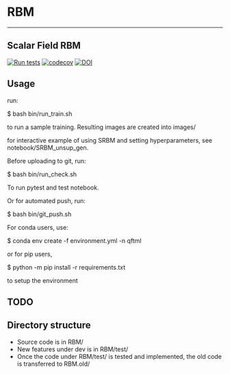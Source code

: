 # RBM
---
**Scalar Field RBM**
---

[![Run tests](https://github.com/chanjure/SRBM/actions/workflows/pytest.yaml/badge.svg?event=push)](https://github.com/chanjure/SRBM/actions/workflows/pytest.yaml)
[![codecov](https://codecov.io/gh/chanjure/SRBM/branch/main/graph/badge.svg?token=2KRU5F0ERW)](https://codecov.io/gh/chanjure/SRBM)
[![DOI](https://zenodo.org/badge/DOI/10.5281/zenodo.10658564.svg)](https://doi.org/10.5281/zenodo.10658564)

## Usage
run:

  $ bash bin/run_train.sh

to run a sample training.
Resulting images are created into images/

for interactive example of using SRBM and setting hyperparameters, see notebook/SRBM_unsup_gen.

Before uploading to git, run:

  $ bash bin/run_check.sh

To run pytest and test notebook.

Or for automated push, run:

  $ bash bin/git_push.sh <comment>

For conda users, use:
  
  $ conda env create -f environment.yml -n qftml

or for pip users,
  
  $ python -m pip install -r requirements.txt

to setup the environment

## TODO

## Directory structure
* Source code is in RBM/
* New features under dev is in RBM/test/
* Once the code under RBM/test/ is tested and implemented, the old code is transferred to RBM.old/
